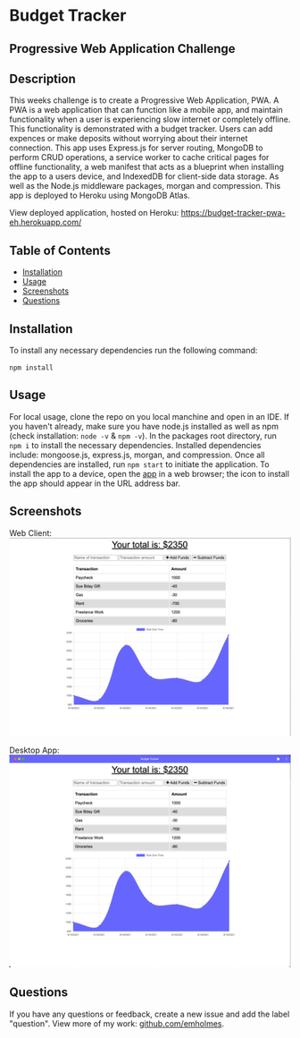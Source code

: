 # Budget Tracker
## Progressive Web Application Challenge

## Description
This weeks challenge is to create a Progressive Web Application, PWA. A PWA is a web application that can function like a mobile app, and maintain functionality when a user is experiencing slow internet or completely offline. This functionality is demonstrated with a budget tracker. Users can add expences or make deposits without worrying about their internet connection. This app uses Express.js for server routing, MongoDB to perform CRUD operations, a service worker to cache critical pages for offline functionality, a web manifest that acts as a blueprint when installing the app to a users device, and IndexedDB for client-side data storage. As well as the Node.js middleware packages, morgan and compression. This app is deployed to Heroku using MongoDB Atlas. 

View deployed application, hosted on Heroku: https://budget-tracker-pwa-eh.herokuapp.com/ 

## Table of Contents
* [Installation](#installation)
* [Usage](#usage)
* [Screenshots](#screenshots)
* [Questions](#questions)

## Installation
To install any necessary dependencies run the following command: 

    npm install

## Usage 
For local usage, clone the repo on you local manchine and open in an IDE. If you haven't already, make sure you have node.js installed as well as npm (check installation: `node -v` & `npm -v`). In the packages root directory, run `npm i` to install the necessary dependencies. Installed dependencies include: mongoose.js, express.js, morgan, and compression. Once all dependencies are installed, run `npm start` to initiate the application. 
To install the app to a device, open the [app](https://budget-tracker-pwa-eh.herokuapp.com/) in a web browser; the icon to install the app should appear in the URL address bar.

## Screenshots
Web Client: 
![Web Client view](./public/images/budget-tracker-web.png)

Desktop App:
![Desktop App view](./public/images/budget-tracker-app.png)

## Questions
If you have any questions or feedback, create a new issue and add the label "question". 
View more of my work: [github.com/emholmes](https://github.com/emholmes).

